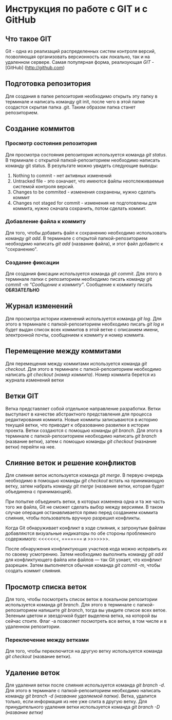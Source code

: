 
# Инструкция по работе с GIT и с GitHub

## Что такое GIT

Git - одна из реализаций распределенных систем контроля версий, позволяющая организовать версионность как локально, так и на удаленном сервере. Самая популярная форма, реализующая *GIT* -[GitHub] (http://github.com)

## Подготовка репозитория

Для создания в папке репозитория необходимо открыть эту папку в терминале и написать команду git init, после чего в этой папке создастся скрытая папка .git. Таким образом папка станет репозиторием.

## Создание коммитов
### Просмотр состояния репозитория

Для просмотра состояния репозитория используется команда *git status*. В терминале с открытой папкой-репозиторием необходимо написать команду git status. В результате можно увидеть следующие выводы:
1. Nothing to commit - нет активных изменений
2. Untracked file - это означает, что имеются файлы неотслеживаемые системой контроля версий.
3. Changes to be commited - изменения сохранены, нужно сделать коммит
4. Changes not staged for commit - изменения не подготовлены для коммита, нужно сначала сохранить, потом сделать коммит.

### Добавление файла к коммиту

Для того, чтобы добавить файл к сохранению необходимо использовать команду *git add*. В терминале с открытой папкой-репозиторием необходимо написать *git add* (название файла), и этот файл добавитс к "сохранению".

### Создание фиксации

Для создания фиксации используется команда *git commit*. Для этого в терминале папки с репозиторием необходимо писать команду *git commit -m "Сообщение к коммиту"*. Сообщение к коммиту писать **ОБЯЗАТЕЛЬНО**

## Журнал изменений

Для просмотра истории изменений используется команда *git log*. Для этого в терминале с папкой-репозиторием необходимо писать *git log* и будет выдан список всех коммитов в этой ветке с описанием имени, электронной почты, сообщением к коммиту и номер коммита.
## Перемещение между коммитами

Для перемещения между коммитами используется команда *git checkout*. Для этого в терминале с папкой-репозиторием необходимо написать *git checkout (номер коммита)*. Номер коммита берется из журнала изменений ветки

## Ветки GIT

Ветка представляет собой отдельное направление разработки. Ветки выступают в качестве абстрактного представления для процесса редактирования коммита. Новые коммиты записываются в историю текущей ветки, что приводит к образованию развилки в истории проекта.
Ветки создаются с помощью команды *git branch*. Для этого в терминале с папкой-репозиторием необходимо написать *git branch* (название ветки), затем с помощью команды *git checkout* (назнание ветки) перейти на нее. 
## Слияние веток и решение конфликтов

Для слияния веток используется команда *git merge*. В первую очередь необходимо в помощью команды *git checkout* встать на принимающую ветку, затем набрать команду *git merge* (название ветки, которая будет объединена с принимающей).

При попытке объединить ветки, в которых изменена одна и та же часть того же файла, Git не сможет сделать выбор между версиями. В таком случае операция останавливается прямо перед созданием коммита слияния, чтобы пользователь вручную разрешил конфликты.

Когда Git обнаруживает конфликт в ходе слияния, к затронутым файлам добавляются визуальные индикаторы по обе стороны проблемного содержимого: <<<<<<<, ======= и >>>>>>>.

После обнаружения конфликтующих участков кода можно исправить их по своему усмотрению. Затем необходимо выполнить команду *git add* для конфликтующего файла или файлов — так Git узнает, что конфликт разрешен. Затем выполняется обычная команда *git commit -m*, чтобы создать коммит слияния.

## Просмотр списка веток

Для того, чтобы посмотреть список веток в локальном репозитории используется команда  *git branch*. Для этого в терминале с папкой-репозиторием напишите *git branch*, тогда вы увидите списое всех ветое. Зеленым цветом и звездочкой будет выделена ветка, на которой вы сейчас стоите. Флаг -a позволяет посмотреть все ветки, в том числе и в удаленном репозитории.

### Переключение между ветками

Для того, чтобы переключится на другую ветку используется команда *git checkout* (название ветки).

## Удаление веток

Для удаления ветки после слияния используется команда *git branch -d*. Для этого в терминале с папкой-репозиторием необходимо написать команду *git branch -d (название удаляемой папки)*. Ветка, удалится только, если информация из нее уже слита в другую ветку. Для принудительного удаления ветки используется команда *git branch -D (название ветки)*
